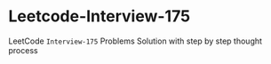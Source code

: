# Leetcode-Interview-175
LeetCode `Interview-175` Problems Solution with step by step thought process
